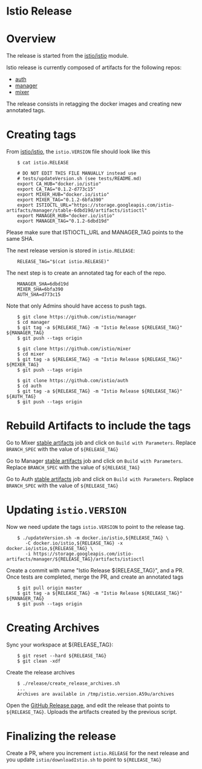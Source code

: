 # Istio Release

# Overview

The release is started from the [istio/istio](https://github.com/istio/istio) module.

Istio release is currently composed of artifacts for the following repos:

* [auth](https://github.com/istio/auth)
* [manager](https://github.com/istio/manager)
* [mixer](https://github.com/istio/mixer)

The release consists in retagging the docker images and creating new annotated
tags.


# Creating tags

From [istio/istio](https://github.com/istio/istio), the ```istio.VERSION``` file should look like this

        $ cat istio.RELEASE
        
        # DO NOT EDIT THIS FILE MANUALLY instead use
        # tests/updateVersion.sh (see tests/README.md)
        export CA_HUB="docker.io/istio"
        export CA_TAG="0.1.2-d773c15"
        export MIXER_HUB="docker.io/istio"
        export MIXER_TAG="0.1.2-6bfa390"
        export ISTIOCTL_URL="https://storage.googleapis.com/istio-artifacts/manager/stable-6dbd19d/artifacts/istioctl"
        export MANAGER_HUB="docker.io/istio"
        export MANAGER_TAG="0.1.2-6dbd19d"
                
Please make sure that ISTIOCTL_URL and MANAGER_TAG points to the same SHA.

The next release version is stored in ```istio.RELEASE```:

        RELEASE_TAG="$(cat istio.RELEASE)"
 
The next step is to create an annotated tag for each of the repo. 

        MANAGER_SHA=6dbd19d
        MIXER_SHA=6bfa390
        AUTH_SHA=d773c15


Note that only Admins should have access to push tags.
        
        $ git clone https://github.com/istio/manager
        $ cd manager
        $ git tag -a ${RELEASE_TAG} -m "Istio Release ${RELEASE_TAG}" ${MANAGER_TAG}
        $ git push --tags origin

        $ git clone https://github.com/istio/mixer
        $ cd mixer
        $ git tag -a ${RELEASE_TAG} -m "Istio Release ${RELEASE_TAG}" ${MIXER_TAG}
        $ git push --tags origin

        $ git clone https://github.com/istio/auth
        $ cd auth
        $ git tag -a ${RELEASE_TAG} -m "Istio Release ${RELEASE_TAG}" ${AUTH_TAG}
        $ git push --tags origin
        
        
# Rebuild Artifacts to include the tags

Go to Mixer [stable artifacts](https://testing.istio.io/view/All%20Jobs/job/mixer/job/stable-artifacts/) 
job and click on ```Build with Parameters```.
Replace ```BRANCH_SPEC``` with the value of ```${RELEASE_TAG}```

Go to Manager [stable artifacts](https://testing.istio.io/view/All%20Jobs/job/manager/job/stable-artifacts/) 
job and click on ```Build with Parameters```.
Replace ```BRANCH_SPEC``` with the value of ```${RELEASE_TAG}```

Go to Auth [stable artifacts](https://testing.istio.io/view/All%20Jobs/job/auth/job/stable-artifacts/) 
job and click on ```Build with Parameters```.
Replace ```BRANCH_SPEC``` with the value of ```${RELEASE_TAG}```


# Updating ```istio.VERSION```

Now we need update the tags ```istio.VERSION``` to point to the release tag.

        $ ./updateVersion.sh -m docker.io/istio,${RELEASE_TAG} \
           -C docker.io/istio,${RELEASE_TAG} -x docker.io/istio,${RELEASE_TAG} \
           -i https://storage.googleapis.com/istio-artifacts/manager/${RELEASE_TAG}/artifacts/istioctl  

Create a commit with name "Istio Release ${RELEASE_TAG}", and a PR.
Once tests are completed, merge the PR, and create an annotated tags

        $ git pull origin master
        $ git tag -a ${RELEASE_TAG} -m "Istio Release ${RELEASE_TAG}" ${MANAGER_TAG}
        $ git push --tags origin

# Creating Archives

Sync your workspace at ${RELEASE_TAG}:

        $ git reset --hard ${RELEASE_TAG}
        $ git clean -xdf
        
Create the release archives

        $ ./release/create_release_archives.sh
        ...
        Archives are available in /tmp/istio.version.A59u/archives
        

Open the [GitHub Release page](https://github.com/istio/istio/releases), 
and edit the release that points to ```${RELEASE_TAG}```. Uploads the artifacts created by the previous script.


# Finalizing the release

Create a PR, where you increment ```istio.RELEASE``` for the next
release and you update ```istio/downloadIstio.sh``` to point to ```${RELEASE_TAG}```
